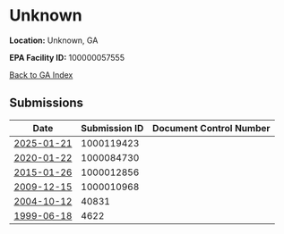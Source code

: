 # Unknown

**Location:** Unknown, GA

**EPA Facility ID:** 100000057555

[Back to GA Index](../../index.md)

## Submissions

| Date | Submission ID | Document Control Number |
|------|--------------|-------------------------|
| [2025-01-21](submissions/1000119423.md) | 1000119423 |  |
| [2020-01-22](submissions/1000084730.md) | 1000084730 |  |
| [2015-01-26](submissions/1000012856.md) | 1000012856 |  |
| [2009-12-15](submissions/1000010968.md) | 1000010968 |  |
| [2004-10-12](submissions/40831.md) | 40831 |  |
| [1999-06-18](submissions/4622.md) | 4622 |  |
